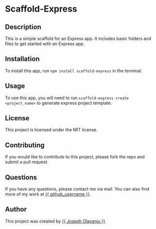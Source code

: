 # Scaffold-Express

## Description

This is a simple scaffold for an Express app. It includes basic folders and files to get started with an Express app.

## Installation

To install this app, run `npm install scaffold-express` in the terminal.

## Usage

To use this app, you will need to run `scaffold-express create <project_name>` to generate express project template.

## License

This project is licensed under the MIT license.

## Contributing

If you would like to contribute to this project, please fork the repo and submit a pull request.

## Questions

If you have any questions, please contact me via mail. You can also find more of my work at [{{ github_username }}](Olayanju-1234).

## Author

This project was created by [{{ Joseph Olayanju }}](Olayanju-1234).

```

```
